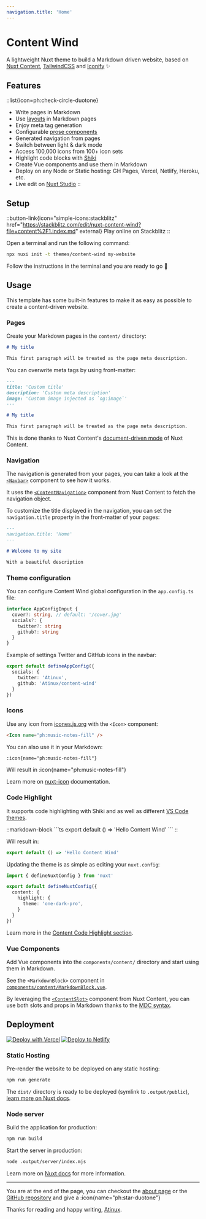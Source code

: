 ```yaml
---
navigation.title: 'Home'
---
```


# Content Wind

A lightweight Nuxt theme to build a Markdown driven website, based on [Nuxt Content](https://content.nuxtjs.org), [TailwindCSS](https://tailwindcss.com) and [Iconify](https://iconify.design) :sparkles:

## Features

::list{icon=ph:check-circle-duotone}
- Write pages in Markdown
- Use [layouts](https://nuxt.com/docs/guide/directory-structure/layouts) in Markdown pages
- Enjoy meta tag generation
- Configurable [prose components](https://typography.nuxt.space)
- Generated navigation from pages
- Switch between light & dark mode
- Access 100,000 icons from 100+ icon sets
- Highlight code blocks with [Shiki](https://shiki.matsu.io)
- Create Vue components and use them in Markdown
- Deploy on any Node or Static hosting: GH Pages, Vercel, Netlify, Heroku, etc.
- Live edit on [Nuxt Studio](https://nuxt.studio)
::

## Setup

::button-link{icon="simple-icons:stackblitz" href="https://stackblitz.com/edit/nuxt-content-wind?file=content%2F1.index.md" external}
Play online on Stackblitz
::

Open a terminal and run the following command:

```bash
npx nuxi init -t themes/content-wind my-website
```

Follow the instructions in the terminal and you are ready to go :rocket:

## Usage

This template has some built-in features to make it as easy as possible to create a content-driven website.

### Pages

Create your Markdown pages in the `content/` directory:

```md [content/index.md]
# My title

This first paragraph will be treated as the page meta description.
```

You can overwrite meta tags by using front-matter:

```md [content/index.md]
---
title: 'Custom title'
description: 'Custom meta description'
image: 'Custom image injected as `og:image`'
---

# My title

This first paragraph will be treated as the page meta description.
```

This is done thanks to Nuxt Content's [document-driven mode](https://content.nuxtjs.org/guide/writing/document-driven) of Nuxt Content.

### Navigation

The navigation is generated from your pages, you can take a look at the [`<Navbar>`](https://github.com/Atinux/content-wind/blob/main/theme/components/Navbar.vue) component to see how it works.

It uses the [`<ContentNavigation>`](https://content.nuxtjs.org/api/components/content-navigation) component from Nuxt Content to fetch the navigation object.

To customize the title displayed in the navigation, you can set the `navigation.title` property in the front-matter of your pages:

```md
---
navigation.title: 'Home'
---

# Welcome to my site

With a beautiful description
```

### Theme configuration

You can configure Content Wind global configuration in the `app.config.ts` file:

```ts [signature]
interface AppConfigInput {
  cover?: string, // default: '/cover.jpg'
  socials?: {
    twitter?: string
    github?: string
  }
}
```

Example of settings Twitter and GitHub icons in the navbar:

```ts [app.config.ts]
export default defineAppConfig({
  socials: {
    twitter: 'Atinux',
    github: 'Atinux/content-wind'
  }
})
```

### Icons

Use any icon from [icones.js.org](https://icones.js.org) with the `<Icon>` component:

```html
<Icon name="ph:music-notes-fill" />
```

You can also use it in your Markdown:

```md
:icon{name="ph:music-notes-fill"}
```

Will result in :icon{name="ph:music-notes-fill"}

Learn more on [nuxt-icon](https://github.com/Atinux/nuxt-icon) documentation.

### Code Highlight

It supports code highlighting with Shiki and as well as different [VS Code themes](https://github.com/shikijs/shiki/blob/main/docs/themes.md#all-themes).

::markdown-block
\```ts
export default () => 'Hello Content Wind'
\```
::

Will result in:

```ts
export default () => 'Hello Content Wind'
```

Updating the theme is as simple as editing your `nuxt.config`:

```ts
import { defineNuxtConfig } from 'nuxt'

export default defineNuxtConfig({
  content: {
    highlight: {
      theme: 'one-dark-pro',
    }
  }
})
```

Learn more in the [Content Code Highlight section](https://content.nuxtjs.org/api/configuration#highlight).

### Vue Components

Add Vue components into the `components/content/` directory and start using them in Markdown.

See the `<MarkdownBlock>` component in [`components/content/MarkdownBlock.vue`](https://github.com/Atinux/content-wind/blob/main/components/content/MarkdownBlock.vue).

By leveraging the [`<ContentSlot>`](https://content.nuxtjs.org/api/components/markdown) component from Nuxt Content, you can use both slots and props in Markdown thanks to the [MDC syntax](https://content.nuxtjs.org/guide/writing/mdc).


## Deployment

[![Deploy with Vercel](https://vercel.com/button)](https://vercel.com/new/clone?repository-url=https%3A%2F%2Fgithub.com%2FAtinux%2Fcontent-wind-template) [![Deploy to Netlify](https://www.netlify.com/img/deploy/button.svg)](https://app.netlify.com/start/deploy?repository=https://github.com/Atinux/content-wind-template)


### Static Hosting

Pre-render the website to be deployed on any static hosting:

```bash
npm run generate
```

The `dist/` directory is ready to be deployed (symlink to `.output/public`), [learn more on Nuxt docs](https://nuxt.com/docs/getting-started/deployment#static-hosting).

### Node server

Build the application for production:

```bash
npm run build
```

Start the server in production:

```bash
node .output/server/index.mjs
```

Learn more on [Nuxt docs](https://nuxt.com/docs/getting-started/deployment) for more information.

---

You are at the end of the page, you can checkout the [about page](/about) or the [GitHub repository](https://github.com/Atinux/content-wind) and give a :icon{name="ph:star-duotone"}

Thanks for reading and happy writing, [Atinux](https://twitter.com/Atinux).
